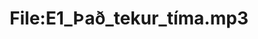 ---
title: File:E1_Það_tekur_tíma.mp3
recording of: Það tekur tíma.
reading speed: slow
speaker: E
license: CC0
---